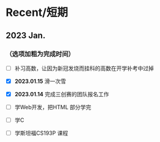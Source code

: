 # Recent/短期
## 2023 Jan.
### （选项加粗为完成时间）
- [ ] 补习高数，让因为新冠发烧而挂科的高数在开学补考中过掉<br>
- [x] **2023.01.15** 滑一次雪
- [x] **2023.01.14** 完成三创赛的团队报名工作                               <br>
- [ ] 学Web开发，把HTML 部分学完<br>
- [ ] 学C
- [ ] 学斯坦福CS193P 课程
 
